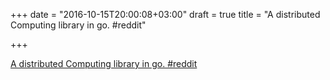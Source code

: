 +++
date = "2016-10-15T20:00:08+03:00"
draft = true
title = "A distributed Computing library in go.  #reddit"

+++

<p><a href="https://t.co/TaR82qPxJg">A distributed Computing library in go.  #reddit</a></p>
